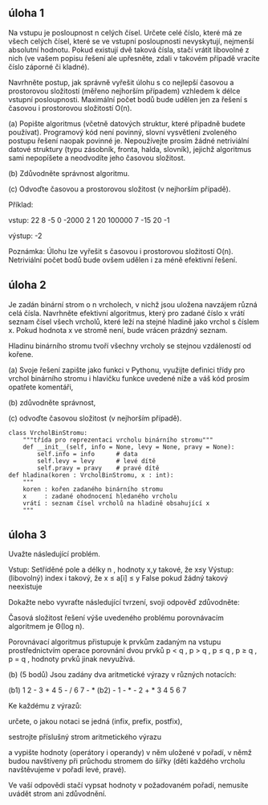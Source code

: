 ## úloha 1

Na vstupu je posloupnost n celých čísel. Určete celé číslo, které má ze všech celých čísel, které se ve vstupní posloupnosti nevyskytují, nejmenší absolutní hodnotu. Pokud existují dvě taková čísla, stačí vrátit libovolné z nich (ve vašem popisu řešení ale upřesněte, zdali v takovém případě vracíte číslo záporné či kladné).

Navrhněte postup, jak správně vyřešit úlohu s co nejlepší časovou a prostorovou složitostí (měřeno nejhorším případem) vzhledem k délce vstupní posloupnosti. Maximální počet bodů bude udělen jen za řešení s časovou i prostorovou složitostí O(n).

(a) Popište algoritmus (včetně datových struktur, které případně budete používat). Programový kód není povinný, slovní vysvětlení zvoleného postupu řešení naopak povinné je. Nepoužívejte prosím žádné netriviální datové struktury (typu zásobník, fronta, halda, slovník), jejichž algoritmus sami nepopíšete a neodvodíte jeho časovou složitost.

(b) Zdůvodněte správnost algoritmu.

(c) Odvoďte časovou a prostorovou složitost (v nejhorším případě).

Příklad:

vstup: 22 8 -5 0 -2000 2 1 20 100000 7 -15 20 -1

výstup: -2

Poznámka: Úlohu lze vyřešit s časovou i prostorovou složitostí O(n). Netriviální počet bodů bude ovšem udělen i za méně efektivní řešení.

## úloha 2

Je zadán binární strom o n vrcholech, v nichž jsou uložena navzájem různá celá čísla. Navrhněte efektivní algoritmus, který pro zadané číslo x vrátí seznam čísel všech vrcholů, které leží na stejné hladině jako vrchol s číslem x. Pokud hodnota x ve stromě není, bude vrácen prázdný seznam.

Hladinu binárního stromu tvoří všechny vrcholy se stejnou vzdáleností od kořene.

(a) Svoje řešení zapište jako funkci v Pythonu, využijte definici třídy pro vrchol binárního stromu i hlavičku funkce uvedené níže a váš kód prosím opatřete komentáři,

(b) zdůvodněte správnost,

(c) odvoďte časovou složitost (v nejhorším případě).

```
class VrcholBinStromu:
    """třída pro reprezentaci vrcholu binárního stromu""" 
    def __init__(self, info = None, levy = None, pravy = None):
        self.info = info      # data
        self.levy = levy      # levé dítě 
        self.pravy = pravy    # pravé dítě
def hladina(koren : VrcholBinStromu, x : int):
    """
    koren : kořen zadaného binárního stromu
    x     : zadané ohodnocení hledaného vrcholu
    vrátí : seznam čísel vrcholů na hladině obsahující x
    """
```

## úloha 3

Uvažte následující problém.

Vstup: Setříděné pole a délky n , hodnoty x,y takové, že x≤y
Výstup: (libovolný) index i takový, že x ≤ a[i] ≤ y
False pokud žádný takový neexistuje

Dokažte nebo vyvraťte následující tvrzení, svoji odpověď zdůvodněte:

Časová složitost řešení výše uvedeného problému porovnávacím algoritmem je Θ(log n).

Porovnávací algoritmus přistupuje k prvkům zadaným na vstupu prostřednictvím operace porovnání dvou prvků
p < q , p > q , p ≤ q , p ≥ q , p = q ,
hodnoty prvků jinak nevyužívá.

(b) (5 bodů) Jsou zadány dva aritmetické výrazy v různých notacích:

(b1) 1 2 - 3 + 4 5 - / 6 7 - *
(b2) - 1 - * - 2 + * 3 4 5 6 7

Ke každému z výrazů:

určete, o jakou notaci se jedná (infix, prefix, postfix),

sestrojte příslušný strom aritmetického výrazu

a vypište hodnoty (operátory i operandy) v něm uložené v pořadí, v němž budou navštíveny při průchodu stromem do šířky (děti každého vrcholu navštěvujeme v pořadí levé, pravé).

Ve vaší odpovědi stačí vypsat hodnoty v požadovaném pořadí, nemusíte uvádět strom ani zdůvodnění.
